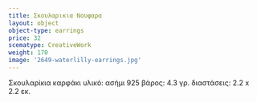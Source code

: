 ```yaml
---
title: Σκουλαρικια Νουφαρα
layout: object
object-type: earrings
price: 32
scematype: CreativeWork
weight: 170
image: '2649-waterlilly-earrings.jpg'
---
```


﻿Σκουλαρίκια καρφάκι
υλικό: ασήμι 925
βάρος: 4.3 γρ.
διαστάσεις: 2.2 x 2.2 εκ.
